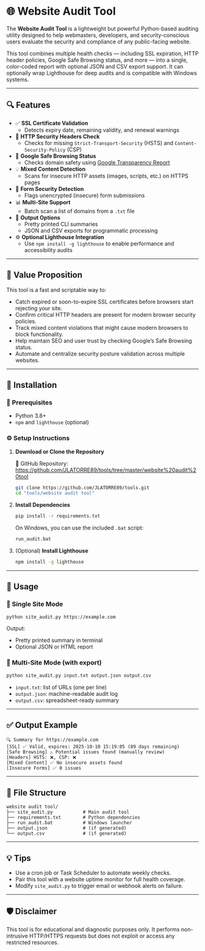 # 🌐 Website Audit Tool

The **Website Audit Tool** is a lightweight but powerful Python-based auditing utility designed to help webmasters, developers, and security-conscious users evaluate the security and compliance of any public-facing website.

This tool combines multiple health checks — including SSL expiration, HTTP header policies, Google Safe Browsing status, and more — into a single, color-coded report with optional JSON and CSV export support. It can optionally wrap Lighthouse for deep audits and is compatible with Windows systems.

---

## 🔍 Features

- ✅ **SSL Certificate Validation**
  - Detects expiry date, remaining validity, and renewal warnings
- 🔐 **HTTP Security Headers Check**
  - Checks for missing `Strict-Transport-Security` (HSTS) and `Content-Security-Policy` (CSP)
- 🔎 **Google Safe Browsing Status**
  - Checks domain safety using [Google Transparency Report](https://transparencyreport.google.com/safe-browsing/)
- 💡 **Mixed Content Detection**
  - Scans for insecure HTTP assets (images, scripts, etc.) on HTTPS pages
- 🧾 **Form Security Detection**
  - Flags unencrypted (insecure) form submissions
- 📊 **Multi-Site Support**
  - Batch scan a list of domains from a `.txt` file
- 📄 **Output Options**
  - Pretty printed CLI summaries
  - JSON and CSV exports for programmatic processing
- ⚙️ **Optional Lighthouse Integration**
  - Use `npm install -g lighthouse` to enable performance and accessibility audits

---

## 🧠 Value Proposition

This tool is a fast and scriptable way to:

- Catch expired or soon-to-expire SSL certificates before browsers start rejecting your site.
- Confirm critical HTTP headers are present for modern browser security policies.
- Track mixed content violations that might cause modern browsers to block functionality.
- Help maintain SEO and user trust by checking Google’s Safe Browsing status.
- Automate and centralize security posture validation across multiple websites.

---

## 🚀 Installation

### 🧰 Prerequisites

- Python 3.8+
- `npm` and `lighthouse` (optional)

### ⚙️ Setup Instructions

1. **Download or Clone the Repository**

   🔗 GitHub Repository:  
   https://github.com/JLATORRE89/tools/tree/master/website%20audit%20tool

   ```bash
   git clone https://github.com/JLATORRE89/tools.git
   cd "tools/website audit tool"
   ```

2. **Install Dependencies**

   ```bash
   pip install -r requirements.txt
   ```

   On Windows, you can use the included `.bat` script:

   ```cmd
   run_audit.bat
   ```

3. (Optional) **Install Lighthouse**

   ```bash
   npm install -g lighthouse
   ```

---

## 🧪 Usage

### 🔹 Single Site Mode

```bash
python site_audit.py https://example.com
```

Output:

* Pretty printed summary in terminal
* Optional JSON or HTML report

### 🔸 Multi-Site Mode (with export)

```bash
python site_audit.py input.txt output.json output.csv
```

* `input.txt`: list of URLs (one per line)
* `output.json`: machine-readable audit log
* `output.csv`: spreadsheet-ready summary

---

## ✅ Output Example

```
🔍 Summary for https://example.com
[SSL] ✅ Valid, expires: 2025-10-10 15:19:05 (89 days remaining)
[Safe Browsing] ⚠️ Potential issues found (manually review)
[Headers] HSTS: ❌, CSP: ❌
[Mixed Content] ✅ No insecure assets found
[Insecure Forms] ✅ 0 issues
```

---

## 📁 File Structure

```
website audit tool/
├── site_audit.py           # Main audit tool
├── requirements.txt        # Python dependencies
├── run_audit.bat           # Windows launcher
├── output.json             # (if generated)
└── output.csv              # (if generated)
```

---

## 💡 Tips

* Use a cron job or Task Scheduler to automate weekly checks.
* Pair this tool with a website uptime monitor for full health coverage.
* Modify `site_audit.py` to trigger email or webhook alerts on failure.

---

## 🛡️ Disclaimer

This tool is for educational and diagnostic purposes only. It performs non-intrusive HTTP/HTTPS requests but does not exploit or access any restricted resources.